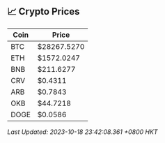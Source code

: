 ## 📈 Crypto Prices

| Coin | Price |
| ---- | ----- |
| BTC | $28267.5270 |
| ETH | $1572.0247 |
| BNB | $211.6277 |
| CRV | $0.4311 |
| ARB | $0.7843 |
| OKB | $44.7218 |
| DOGE | $0.0586 |

_Last Updated: 2023-10-18 23:42:08.361 +0800 HKT_